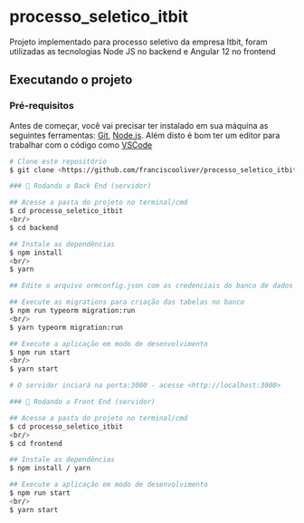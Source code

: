 # processo_seletico_itbit
<p>Projeto implementado para processo seletivo da empresa Itbit, foram utilizadas as tecnologias Node JS no backend e Angular 12 no frontend</p>

## Executando o projeto

### Pré-requisitos

Antes de começar, você vai precisar ter instalado em sua máquina as seguintes ferramentas:
[Git](https://git-scm.com), [Node.js](https://nodejs.org/en/). 
Além disto é bom ter um editor para trabalhar com o código como [VSCode](https://code.visualstudio.com/)

```bash
# Clone este repositório
$ git clone <https://github.com/franciscooliver/processo_seletico_itbit>

### 🎲 Rodando o Back End (servidor)

## Acesse a pasta do projeto no terminal/cmd
$ cd processo_seletico_itbit
<br/>
$ cd backend

## Instale as dependências
$ npm install
<br/>
$ yarn

## Edite o arquivo ormconfig.json com as credenciais do banco de dados

## Execute as migrations para criação das tabelas no banco
$ npm run typeorm migration:run
<br/>
$ yarn typeorm migration:run

## Execute a aplicação em modo de desenvolvimento
$ npm run start 
<br/>
$ yarn start

# O servidor inciará na porta:3000 - acesse <http://localhost:3000>

### 🎲 Rodando o Front End (servidor)

## Acesse a pasta do projeto no terminal/cmd
$ cd processo_seletico_itbit
<br/>
$ cd frontend

## Instale as dependências
$ npm install / yarn

## Execute a aplicação em modo de desenvolvimento
$ npm run start
<br/>
$ yarn start
```
